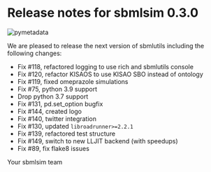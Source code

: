 # Release notes for sbmlsim 0.3.0
![pymetadata](https://github.com/matthiaskoenig/sbmlsim/raw/develop/docs/images/favicon/sbmlsim-100x100-300dpi.png)

We are pleased to release the next version of sbmlutils including the 
following changes:

- Fix #118, refactored logging to use rich and sbmlutils console
- Fix #120, refactor KISAOS to use KISAO SBO instead of ontology
- Fix #119, fixed omeprazole simulations
- Fix #75, python 3.9 support
- Drop python 3.7 support
- Fix #131, pd.set_option bugfix
- Fix #144, created logo
- Fix #140, twitter integration
- Fix #130, updated `libroadrunner>=2.2.1`
- Fix #139, refactored test structure
- Fix #149, switch to new LLJIT backend (with speedups)
- Fix #89, fix flake8 issues

Your sbmlsim team
